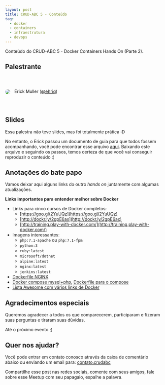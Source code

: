 ```yaml
---
layout: post
title: CRUD-ABC 5 - Conteúdo
tag:
  - docker
  - containers
  - infraestrutura
  - devops
---
```


Conteúdo do CRUD-ABC 5 - Docker Containers Hands On (Parte 2). <!--more-->

## Palestrante

<div style="width:100%; height:100px; line-height:100px;">
  <img src="http://gravatar.com/avatar/7255a11a33d90535c1db9d0336866187" style="border-radius:50%;vertical-align:middle;margin-right:10px;"> 
  <span>Erick Muller (<a href="http://www.tekniq.com.br/">@ehriq</a>)</span>
</div>

## Slides

Essa palestra não teve slides, mas foi totalmente prática :D

No entanto, o Erick passou um documento de guia para que todos fossem acompanhando, você pode encontrar esse arquivo [aqui](https://github.com/khaosdoctor/my-notes/blob/master/docker/Crud%205%20Apresentac%CC%A7a%CC%83o.pdf). Baixando este arquivo e seguindo os passos, temos certeza de que você vai conseguir reproduzir o conteúdo :)

## Anotações do bate papo

Vamos deixar aqui alguns links do outro _hands on_ juntamente com algumas atualizações.

**Links importantes para entender melhor sobre Docker**

- Links para cinco cursos de Docker completos:
  - [https://goo.gl/2YuUQz](https://goo.gl/2YuUQz)
  - [http://dockr.ly/2gpE6ax](http://dockr.ly/2gpE6ax)
  - [http://training.play-with-docker.com/](http://training.play-with-docker.com/)
- Imagens interessantes:
  - `php:7.1-apache` ou `php:7.1-fpm`
  - `python:3`
  - `ruby:latest`
  - `microsoft/dotnet`
  - `alpine:latest`
  - `nginx:latest`
  - `jenkins:latest`
- [Dockerfile NGINX](http://pastebin.com/raw/ADHEWqE0)
- [Docker compose mysql+php](http://pastebin.com/raw/Mdt0HUcD), [Dockerfile para o compose](http://pastebin.com/raw/u7dHdGyB)
- [Lista Awesome com vários links de Docker](https://github.com/veggiemonk/awesome-docker)

## Agradecimentos especiais

Queremos agradecer a todos os que comparecerem, participaram e fizeram suas perguntas e tiraram suas dúvidas.

Até o próximo evento ;)

## Quer nos ajudar?

Você pode entrar em contato conosco através da caixa de comentário abaixo ou enviando um email para: [contato.crudabc](mailto:contato.crudabc@gmail.com)

Compartilhe esse post nas redes sociais, comente com seus amigos, fale sobre esse Meetup com seu papagaio, espalhe a palavra.
